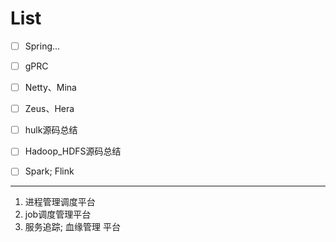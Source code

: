 

# List

- [ ] Spring...
- [ ] gPRC
- [ ] Netty、Mina


- [ ] Zeus、Hera

- [ ] hulk源码总结

- [ ] Hadoop_HDFS源码总结

- [ ] Spark; Flink 

 
 ---
 
 1. 进程管理调度平台
 2. job调度管理平台
 3. 服务追踪; 血缘管理 平台
 